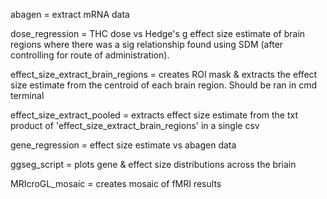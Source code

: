 abagen = extract mRNA data

dose_regression = THC dose vs Hedge's g effect size estimate of brain regions where there was a sig relationship found using SDM (after controlling for route of administration). 

effect_size_extract_brain_regions = creates ROI mask & extracts the effect size estimate from the centroid of each brain region. Should be ran in cmd terminal

effect_size_extract_pooled = extracts effect size estimate from the txt product of 'effect_size_extract_brain_regions' in a single csv
 
gene_regression = effect size estimate vs abagen data

ggseg_script = plots gene & effect size distributions across the briain 

MRIcroGL_mosaic = creates mosaic of fMRI results
